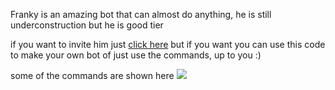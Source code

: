 Franky is an amazing bot that can almost do anything, he is still underconstruction but he is good tier

if you want to invite him just [click here](https://discord.com/api/oauth2/authorize?client_id=992309600361660466&permissions=1636319099999&scope=applications.commands%20bot) but if you want you can use this code to make your own bot of just use the commands, up to you :)


some of the commands are shown here
<img src="./images/help.png">
